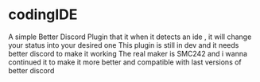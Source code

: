 # codingIDE
A simple Better Discord Plugin that it when it detects an ide , it will change your status into your desired one
This plugin is still in dev and it needs better discord to make it working
The real maker is SMC242 and i wanna continued it to make it more better and compatible with last versions of better discord
